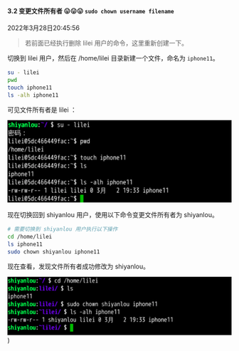 #### 3.2 变更文件所有者   😛😛😛 `sudo chown username filename`

2022年3月28日20:45:56

> 若前面已经执行删除 lilei 用户的命令，这里重新创建一下。

切换到 lilei 用户，然后在 /home/lilei 目录新建一个文件，命名为 `iphone11`。

```bash
su - lilei
pwd
touch iphone11
ls -alh iphone11
```

可见文件所有者是 lilei ：

![图片描述](4.7_更换文件所有者.assets/uid871732-20200302-1583148845314.png)

现在切换回到 shiyanlou 用户，使用以下命令变更文件所有者为 shiyanlou。

```bash
# 需要切换到 shiyanlou 用户执行以下操作
cd /home/lilei
ls iphone11
sudo chown shiyanlou iphone11
```

现在查看，发现文件所有者成功修改为 shiyanlou。

![图片描述](4.7_更换文件所有者.assets/uid871732-20200302-1583148964757.png))



